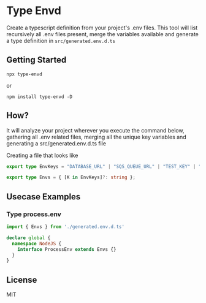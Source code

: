 # Type Envd

Create a typescript definition from your project's .env files. This tool will list recursively all .env files present, merge the variables available and generate a type definition in `src/generated.env.d.ts`

## Getting Started

`npx type-envd`

or

`npm install type-envd -D`

## How?

It will analyze your project wherever you execute the command below, gathering all .env related files, merging all the unique key variables and generating a src/generated.env.d.ts file

Creating a file that looks like

```typescript
export type EnvKeys = "DATABASE_URL" | "SQS_QUEUE_URL" | "TEST_KEY" | "APP_ENV" | "TEST_API_KEY" | "TEST_SECRET" | "API_URL" | "SDK_KEY"; 

export type Envs = { [K in EnvKeys]?: string };
```

## Usecase Examples

### Type process.env

```typescript
import { Envs } from './generated.env.d.ts'

declare global {
  namespace NodeJS {
    interface ProcessEnv extends Envs {}
  }
}
```

## License

MIT
